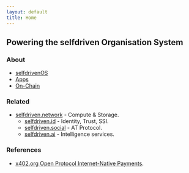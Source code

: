 ```yaml
---
layout: default
title: Home
---
```


## Powering the selfdriven Organisation System

### About
- [selfdrivenOS](https://selfdriven.fyi/os)
- [Apps](https://selfdriven.fyi/apps)
- [On-Chain](https://selfdriven.fyi/on-chain)

### Related
- [selfdriven.network](https://selfdriven.network) - Compute & Storage.
    - [selfdriven.id](https://selfdriven.id) - Identity, Trust, SSI.
    - [selfdriven.social](https://selfdriven.social) - AT Protocol.
    - [selfdriven.ai](https://selfdriven.ai) - Intelligence services.

### References
- [x402.org Open Protocol Internet-Native Payments](https://x402.org).
